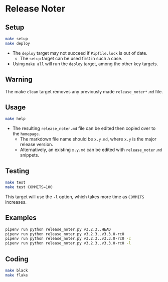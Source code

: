 # Release Noter

## Setup

```bash
make setup
make deploy
```

* The `deploy` target may not succeed if `Pipfile.lock` is out of date.
  * The `setup` target can be used first in such a case.
* Using `make all` will run the `deploy` target, among the other key targets.

## Warning

The make `clean` target removes any previously made `release_noter*.md` file.

## Usage

```bash
make help
```

* The resulting `release_noter.md` file can be edited then copied over to the `homepage`.
  * The markdown file name should be `x.y.md`, where `x.y` is the major release version.
  * Alternatively, an existing `x.y.md` can be edited with `release_noter.md` snippets.

## Testing

```bash
make test
make test COMMITS=100
```

This target will use the `-l` option, which takes more time as `COMMITS` increases.

## Examples

```bash
pipenv run python release_noter.py v3.2.3..HEAD
pipenv run python release_noter.py v3.2.3..v3.3.0-rc0
pipenv run python release_noter.py v3.2.3..v3.3.0-rc0 -c
pipenv run python release_noter.py v3.2.3..v3.3.0-rc0 -l
```

## Coding

```bash
make black
make flake
```
